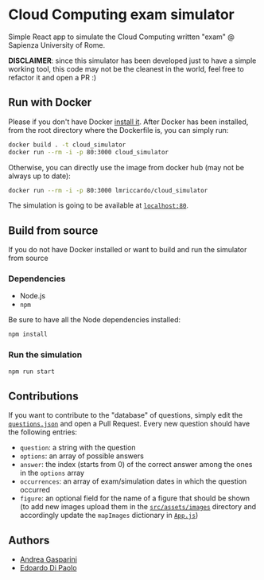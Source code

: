 # Cloud Computing exam simulator

Simple React app to simulate the Cloud Computing written "exam" @ Sapienza University of Rome.

**DISCLAIMER**: since this simulator has been developed just to have a simple working tool, this code may not be the cleanest in the world, feel free to refactor it and open a PR :)

## Run with Docker
Please if you don't have Docker [install it](https://docs.docker.com/get-docker/).
After Docker has been installed, from the root directory where the Dockerfile is, you can simply run:

```sh
docker build . -t cloud_simulator
docker run --rm -i -p 80:3000 cloud_simulator
```

Otherwise, you can directly use the image from docker hub (may not be always up to date): 

```sh
docker run --rm -i -p 80:3000 lmriccardo/cloud_simulator
```

The simulation is going to be available at [`localhost:80`](http://localhost:80/).

## Build from source
If you do not have Docker installed or want to build and run the simulator from source

### Dependencies

- Node.js
- `npm`

Be sure to have all the Node dependencies installed:

```sh
npm install
```

### Run the simulation

```sh
npm run start
```

## Contributions

If you want to contribute to the "database" of questions, simply edit the [`questions.json`](src/assets/questions.json) and open a Pull Request.
Every new question should have the following entries:
- `question`: a string with the question
- `options`: an array of possible answers
- `answer`: the index (starts from 0) of the correct answer among the ones in the `options` array
- `occurrences`: an array of exam/simulation dates in which the question occurred
- `figure`: an optional field for the name of a figure that should be shown (to add new images upload them in the [`src/assets/images`](src/assets/images) directory and accordingly update the `mapImages` dictionary in [`App.js`](src/App.js))

## Authors

- [Andrea Gasparini](https://github.com/andrea-gasparini)
- [Edoardo Di Paolo](https://github.com/aedoardo)
